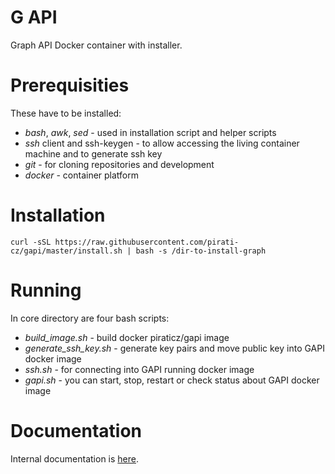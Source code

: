 G API
====

Graph API Docker container with installer.

Prerequisities
==============

These have to be installed:

  * *bash*, *awk*, *sed* - used in installation script and helper scripts
  * *ssh* client and ssh-keygen - to allow accessing the living container machine and to generate ssh key
  * *git* - for cloning repositories and development
  * *docker* - container platform
 
Installation
============

```
curl -sSL https://raw.githubusercontent.com/pirati-cz/gapi/master/install.sh | bash -s /dir-to-install-graph
```

Running
=======

In core directory are four bash scripts:

  * *build_image.sh* - build docker piraticz/gapi image
  * *generate_ssh_key.sh* - generate key pairs and move public key into GAPI docker image
  * *ssh.sh* - for connecting into GAPI running docker image
  * *gapi.sh* - you can start, stop, restart or check status about GAPI docker image

 Documentation
=============

Internal documentation is [here](docs/internal.md).
